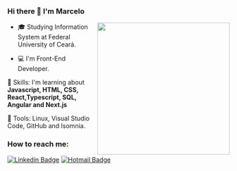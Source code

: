 ### Hi there 👋 I'm Marcelo

<img align="right" src="https://github.com/josepholiveira/josepholiveira/blob/master/images/illustration.png" width="300"/>
  

- :mortar_board: Studying Information System at Federal University of Ceará.

- :computer: I'm Front-End Developer.

  

🧠 Skills: I'm learning about <strong>Javascript, HTML, CSS, React,Typescript, SQL, Angular and Next.js </strong>

  
  

:briefcase: Tools: Linux, Visual Studio Code, GitHub and Isomnia.

  
  

### How to reach me:

  

[![Linkedin Badge](https://img.shields.io/badge/LinkedIn-1781EB?style=for-the-badge&logo=linkedin&logoColor=fff&labelColor=1781EB)](https://www.linkedin.com/in/marcelo-santana-0bab88208/) [![Hotmail Badge](https://img.shields.io/badge/Outlook-1781EB?style=for-the-badge&logo=gmail&logoColor=fff&labelColor=1781EB)](mailto:marcelo_santana_2@hotmail.com)

<!--
**marrcelosantana/marrcelosantana** is a ✨ _special_ ✨ repository because its `README.md` (this file) appears on your GitHub profile.

Here are some ideas to get you started:

- 🔭 I’m currently working on ...
- 🌱 I’m currently learning ...
- 👯 I’m looking to collaborate on ...
- 🤔 I’m looking for help with ...
- 💬 Ask me about ...
- 📫 How to reach me: ...
- 😄 Pronouns: ...
- ⚡ Fun fact: ...
-->
